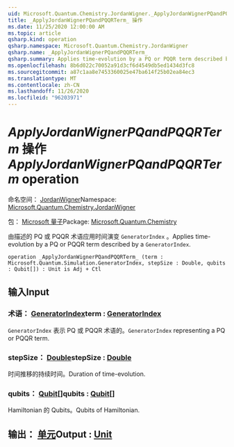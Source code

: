 ```yaml
---
uid: Microsoft.Quantum.Chemistry.JordanWigner._ApplyJordanWignerPQandPQQRTerm_
title: _ApplyJordanWignerPQandPQQRTerm_ 操作
ms.date: 11/25/2020 12:00:00 AM
ms.topic: article
qsharp.kind: operation
qsharp.namespace: Microsoft.Quantum.Chemistry.JordanWigner
qsharp.name: _ApplyJordanWignerPQandPQQRTerm_
qsharp.summary: Applies time-evolution by a PQ or PQQR term described by a `GeneratorIndex`.
ms.openlocfilehash: 8b6d022c70052a91d3cf6d4549db5ed1434d3fc8
ms.sourcegitcommit: a87c1aa8e7453360025e47ba614f25b02ea84ec3
ms.translationtype: MT
ms.contentlocale: zh-CN
ms.lasthandoff: 11/26/2020
ms.locfileid: "96203971"
---
```

# <a name="_applyjordanwignerpqandpqqrterm_-operation"></a><span data-ttu-id="9079a-102">_ApplyJordanWignerPQandPQQRTerm_ 操作</span><span class="sxs-lookup"><span data-stu-id="9079a-102">_ApplyJordanWignerPQandPQQRTerm_ operation</span></span>

<span data-ttu-id="9079a-103">命名空间： [JordanWigner](xref:Microsoft.Quantum.Chemistry.JordanWigner)</span><span class="sxs-lookup"><span data-stu-id="9079a-103">Namespace: [Microsoft.Quantum.Chemistry.JordanWigner](xref:Microsoft.Quantum.Chemistry.JordanWigner)</span></span>

<span data-ttu-id="9079a-104">包： [Microsoft 量子](https://nuget.org/packages/Microsoft.Quantum.Chemistry)</span><span class="sxs-lookup"><span data-stu-id="9079a-104">Package: [Microsoft.Quantum.Chemistry](https://nuget.org/packages/Microsoft.Quantum.Chemistry)</span></span>


<span data-ttu-id="9079a-105">由描述的 PQ 或 PQQR 术语应用时间演变 `GeneratorIndex` 。</span><span class="sxs-lookup"><span data-stu-id="9079a-105">Applies time-evolution by a PQ or PQQR term described by a `GeneratorIndex`.</span></span>

```qsharp
operation _ApplyJordanWignerPQandPQQRTerm_ (term : Microsoft.Quantum.Simulation.GeneratorIndex, stepSize : Double, qubits : Qubit[]) : Unit is Adj + Ctl
```


## <a name="input"></a><span data-ttu-id="9079a-106">输入</span><span class="sxs-lookup"><span data-stu-id="9079a-106">Input</span></span>

### <a name="term--generatorindex"></a><span data-ttu-id="9079a-107">术语： [GeneratorIndex](xref:Microsoft.Quantum.Simulation.GeneratorIndex)</span><span class="sxs-lookup"><span data-stu-id="9079a-107">term : [GeneratorIndex](xref:Microsoft.Quantum.Simulation.GeneratorIndex)</span></span>

<span data-ttu-id="9079a-108">`GeneratorIndex` 表示 PQ 或 PQQR 术语的。</span><span class="sxs-lookup"><span data-stu-id="9079a-108">`GeneratorIndex` representing a PQ or PQQR term.</span></span>


### <a name="stepsize--double"></a><span data-ttu-id="9079a-109">stepSize： [Double](xref:microsoft.quantum.lang-ref.double)</span><span class="sxs-lookup"><span data-stu-id="9079a-109">stepSize : [Double](xref:microsoft.quantum.lang-ref.double)</span></span>

<span data-ttu-id="9079a-110">时间推移的持续时间。</span><span class="sxs-lookup"><span data-stu-id="9079a-110">Duration of time-evolution.</span></span>


### <a name="qubits--qubit"></a><span data-ttu-id="9079a-111">qubits： [Qubit](xref:microsoft.quantum.lang-ref.qubit)[]</span><span class="sxs-lookup"><span data-stu-id="9079a-111">qubits : [Qubit](xref:microsoft.quantum.lang-ref.qubit)[]</span></span>

<span data-ttu-id="9079a-112">Hamiltonian 的 Qubits。</span><span class="sxs-lookup"><span data-stu-id="9079a-112">Qubits of Hamiltonian.</span></span>



## <a name="output--unit"></a><span data-ttu-id="9079a-113">输出： [单元](xref:microsoft.quantum.lang-ref.unit)</span><span class="sxs-lookup"><span data-stu-id="9079a-113">Output : [Unit](xref:microsoft.quantum.lang-ref.unit)</span></span>

